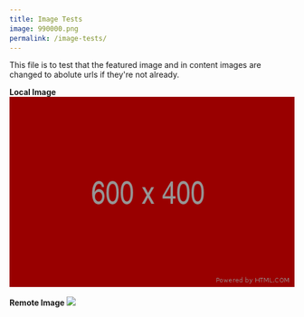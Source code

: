 ```yaml
---
title: Image Tests
image: 990000.png
permalink: /image-tests/
---
```


This file is to test that the featured image and in content images are changed to abolute urls if they're not already.

**Local Image** 
![](990000.gif)

**Remote Image**
![](https://via.placeholder.com/600x400/009900.png)